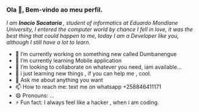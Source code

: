 ### Ola 👋, Bem-vindo ao meu perfil. 
<i>
<p>I am <b>Inacio Sacataria </b>, student of informatics at Eduardo Mondlane University, I entered the computer world by chance I fell in love, it was the best thing that could happen to me, today I am a Developer like you, although I still have a lot to learn.
</i>

- 🔭 I’m currently working on something new called Dumbanengue
- 🌱 I’m currently learning Mobile application
- 👯 I’m looking to collaborate on whatever you need, iam available...
- 🤔 i just learning new things , if you can help me , cool.
- 💬 Ask me about anything you want
- 📫 How to reach me: text me on whatsapp +258846411171
- 😄 Pronouns: ...
- ⚡ Fun fact: I always feel like a hacker , when i am coding.

